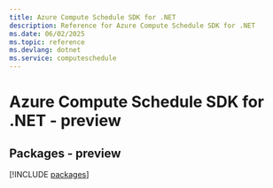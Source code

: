 ```yaml
---
title: Azure Compute Schedule SDK for .NET
description: Reference for Azure Compute Schedule SDK for .NET
ms.date: 06/02/2025
ms.topic: reference
ms.devlang: dotnet
ms.service: computeschedule
---
```

# Azure Compute Schedule SDK for .NET - preview
## Packages - preview
[!INCLUDE [packages](compute-schedule-index.md)]